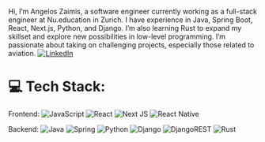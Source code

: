 Hi, I’m Angelos Zaimis, a software engineer currently working as a full-stack engineer at Nu.education in Zurich. I have experience in Java, Spring Boot, React, Next.js, Python, and Django. I’m also learning Rust to expand my skillset and explore new possibilities in low-level programming. I’m passionate about taking on challenging projects, especially those related to aviation.
[![LinkedIn](https://img.shields.io/badge/LinkedIn-%230077B5.svg?logo=linkedin&logoColor=white)](https://www.linkedin.com/in/zaimis-angelos/) 

# 💻 Tech Stack:
Frontend:
![JavaScript](https://img.shields.io/badge/javascript-%23323330.svg?style=flat&logo=javascript&logoColor=%23F7DF1E) ![React](https://img.shields.io/badge/react-%2320232a.svg?style=flat&logo=react&logoColor=%2361DAFB) ![Next JS](https://img.shields.io/badge/Next-black?style=flat&logo=next.js&logoColor=white)  ![React Native](https://img.shields.io/badge/react_native-%2320232a.svg?style=flat&logo=react&logoColor=%2361DAFB)

Backend:
![Java](https://img.shields.io/badge/java-%23ED8B00.svg?style=flat&logo=openjdk&logoColor=white) ![Spring](https://img.shields.io/badge/spring-%236DB33F.svg?style=flat&logo=spring&logoColor=white) ![Python](https://img.shields.io/badge/python-3670A0?style=flat&logo=python&logoColor=ffdd54) ![Django](https://img.shields.io/badge/django-%23092E20.svg?style=flat&logo=django&logoColor=white) ![DjangoREST](https://img.shields.io/badge/DJANGO-REST-ff1709?style=flat&logo=django&logoColor=white&color=ff1709&labelColor=gray)  ![Rust](https://img.shields.io/badge/rust-%23000000.svg?style=flat&logo=rust&logoColor=white) 
